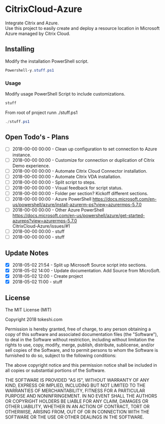 # CitrixCloud-Azure
Integrate Citrix and Azure.<br>
Use this project to easily create and deploy a resource location in Microsoft Azure managed by Citrix Cloud.<br>


## Installing
Modify the installation PowerShell script.
```PowerShell
Powershell-y.stuff.ps1
```

### Usage
Modify usage PowerShell Script to include customizations.
```PowerShell
stuff
```
From root of project runn ./stuff.ps1
```PowerShell
./stuff.ps1
```

## Open Todo's - Plans
- [ ] 2018-00-00 00:00 - Clean up configuration to set connection to Azure instance.<br>
- [ ] 2018-00-00 00:00 - Customize for connection or duplication of Citrix Demo experience.<br>
- [ ] 2018-00-00 00:00 - Automate Citrix Cloud Connector installation.<br>
- [ ] 2018-00-00 00:00 - Automate Citrix VDA installation.<br>
- [ ] 2018-00-00 00:00 - Split script to steps.<br>
- [ ] 2018-00-00 00:00 - Visual feedback for script status.<br>
- [ ] 2018-00-00 00:00 - Folder per section?  Kickoff different sections.<br>
- [ ] 2018-00-00 00:00 - Azure PowerShell https://docs.microsoft.com/en-us/powershell/azure/install-azurerm-ps?view=azurermps-5.7.0<br>
- [ ] 2018-00-00 00:00 - Other Azure PowerShell https://docs.microsoft.com/en-us/powershell/azure/get-started-azureps?view=azurermps-5.7.0<br>
CitrixCloud-Azure/issues/#1<br>
- [ ] 2018-00-00 00:00 - stuff<br>
- [ ] 2018-00-00 00:00 - stuff<br>

## Update Notes
- [x] 2018-05-02 21:54 - Split up Microsoft Source script into sections.<br>
- [x] 2018-05-02 14:00 - Update documentation.  Add Source from MicroSoft.<br>
- [x] 2018-05-02 12:00 - Create project<br>
- [x] 2018-05-02 11:00 - stuff<br>

## License

The MIT License (MIT)

Copyright 2018 tokeshi.com

Permission is hereby granted, free of charge, to any person obtaining a copy
of this software and associated documentation files (the "Software"), to deal
in the Software without restriction, including without limitation the rights
to use, copy, modify, merge, publish, distribute, sublicense, and/or sell
copies of the Software, and to permit persons to whom the Software is
furnished to do so, subject to the following conditions:

The above copyright notice and this permission notice shall be included in
all copies or substantial portions of the Software.

THE SOFTWARE IS PROVIDED "AS IS", WITHOUT WARRANTY OF ANY KIND, EXPRESS OR
IMPLIED, INCLUDING BUT NOT LIMITED TO THE WARRANTIES OF MERCHANTABILITY,
FITNESS FOR A PARTICULAR PURPOSE AND NONINFRINGEMENT. IN NO EVENT SHALL THE
AUTHORS OR COPYRIGHT HOLDERS BE LIABLE FOR ANY CLAIM, DAMAGES OR OTHER
LIABILITY, WHETHER IN AN ACTION OF CONTRACT, TORT OR OTHERWISE, ARISING FROM,
OUT OF OR IN CONNECTION WITH THE SOFTWARE OR THE USE OR OTHER DEALINGS IN
THE SOFTWARE.
